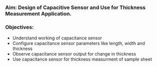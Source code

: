
### Aim: Design of Capacitive Sensor and Use for Thickness Measurement Application.

### Objectives:

- Understand working of capacitance sensor
- Configure capacitance sensor parameters like length, width and thickness
- Observe capacitance sensor output  for change in thickness
- Use capacitance sensor for thickness measurment of sample sheet
